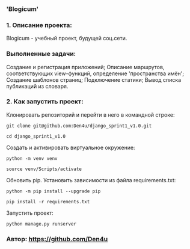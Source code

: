 ### 'Blogicum'
### 1. Описание проекта:
Blogicum - учебный проект, будущей соц.сети.
### Выполненные задачи:
Создание и регистрация приложений;
Описание маршрутов, соответствующих view-функций, определение 'пространства имён';
Создание шаблонов страниц;
Подключение статики;
Вывод списка публикаций из словаря.

### 2. Как запустить проект:

Клонировать репозиторий и перейти в него в командной строке:
```
git clone git@github.com:Den4u/django_sprint1_v1.0.git
```
```
cd django_sprint1_v1.0
```
Cоздать и активировать виртуальное окружение:
```
python -m venv venv
```
```
source venv/Scripts/activate
```
Обновить pip. Установить зависимости из файла requirements.txt:
```
python -m pip install --upgrade pip
```
```
pip install -r requirements.txt
```
Запустить проект:
```
python manage.py runserver
```

### Автор: https://github.com/Den4u

